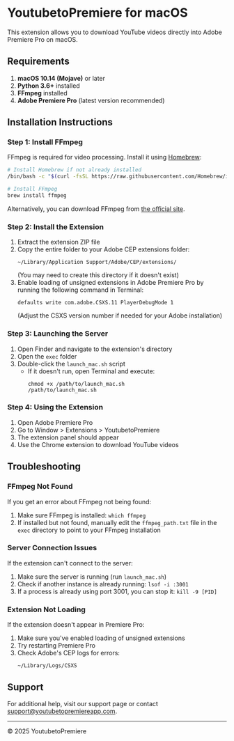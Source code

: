# YoutubetoPremiere for macOS

This extension allows you to download YouTube videos directly into Adobe Premiere Pro on macOS.

## Requirements

1. **macOS 10.14 (Mojave)** or later
2. **Python 3.6+** installed
3. **FFmpeg** installed
4. **Adobe Premiere Pro** (latest version recommended)

## Installation Instructions

### Step 1: Install FFmpeg
FFmpeg is required for video processing. Install it using [Homebrew](https://brew.sh/):

```bash
# Install Homebrew if not already installed
/bin/bash -c "$(curl -fsSL https://raw.githubusercontent.com/Homebrew/install/HEAD/install.sh)"

# Install FFmpeg
brew install ffmpeg
```

Alternatively, you can download FFmpeg from [the official site](https://ffmpeg.org/download.html).

### Step 2: Install the Extension

1. Extract the extension ZIP file
2. Copy the entire folder to your Adobe CEP extensions folder:
   ```
   ~/Library/Application Support/Adobe/CEP/extensions/
   ```
   (You may need to create this directory if it doesn't exist)
3. Enable loading of unsigned extensions in Adobe Premiere Pro by running the following command in Terminal:
   ```
   defaults write com.adobe.CSXS.11 PlayerDebugMode 1
   ```
   (Adjust the CSXS version number if needed for your Adobe installation)

### Step 3: Launching the Server

1. Open Finder and navigate to the extension's directory
2. Open the `exec` folder
3. Double-click the `launch_mac.sh` script
   - If it doesn't run, open Terminal and execute:
     ```
     chmod +x /path/to/launch_mac.sh
     /path/to/launch_mac.sh
     ```

### Step 4: Using the Extension

1. Open Adobe Premiere Pro
2. Go to Window > Extensions > YoutubetoPremiere
3. The extension panel should appear
4. Use the Chrome extension to download YouTube videos

## Troubleshooting

### FFmpeg Not Found
If you get an error about FFmpeg not being found:
1. Make sure FFmpeg is installed: `which ffmpeg`
2. If installed but not found, manually edit the `ffmpeg_path.txt` file in the `exec` directory to point to your FFmpeg installation

### Server Connection Issues
If the extension can't connect to the server:
1. Make sure the server is running (run `launch_mac.sh`)
2. Check if another instance is already running: `lsof -i :3001`
3. If a process is already using port 3001, you can stop it: `kill -9 [PID]`

### Extension Not Loading
If the extension doesn't appear in Premiere Pro:
1. Make sure you've enabled loading of unsigned extensions
2. Try restarting Premiere Pro
3. Check Adobe's CEP logs for errors:
   ```
   ~/Library/Logs/CSXS
   ```

## Support

For additional help, visit our support page or contact support@youtubetopremiereapp.com.

---

© 2025 YoutubetoPremiere 